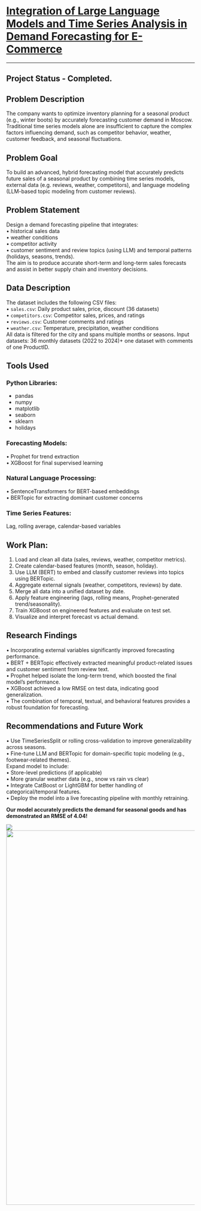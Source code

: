 # [Integration of Large Language Models and Time Series Analysis in Demand Forecasting for E-Commerce](https://github.com/ZhannaUp/ML-AI_projects/blob/main/LLM%26%20Time%20Series%20in%20Demand%20Forecasting/LLM_%26_Time_Series_for_forecasting_.ipynb)
________
## Project Status - Completed.

## Problem Description


The company wants to optimize inventory planning for a seasonal product (e.g., winter boots) by accurately forecasting customer demand in Moscow. Traditional time series models alone are insufficient to capture the complex factors influencing demand, such as competitor behavior, weather, customer feedback, and seasonal fluctuations.

## Problem Goal

To build an advanced, hybrid forecasting model that accurately predicts future sales of a seasonal product by combining time series models, external data (e.g. reviews, weather, competitors), and language modeling (LLM-based topic modeling from customer reviews).

## Problem Statement


Design a demand forecasting pipeline that integrates:\
	•	historical sales data\
	•	weather conditions\
	•	competitor activity\
	•	customer sentiment and review topics (using LLM) and temporal patterns (holidays, seasons, trends).\
The aim is to produce accurate short-term and long-term sales forecasts and assist in better supply chain and inventory decisions.

## Data Description

The dataset includes the following CSV files:\
	•	`sales.csv`: Daily product sales, price, discount (36 datasets)\
	•	`competitors.csv`: Competitor sales, prices, and ratings\
	•	`reviews.csv`: Customer comments and ratings\
	•	`weather.csv`: Temperature, precipitation, weather conditions\
	All data is filtered for the city and spans multiple months or seasons.
    Input datasets: 36 monthly datasets (2022 to 2024)+ one dataset with comments of one ProductID.

## Tools Used
### Python Libraries:
- pandas
- numpy
- matplotlib 
- seaborn
- sklearn
- holidays

### Forecasting Models:
• Prophet for trend extraction\
• XGBoost for final supervised learning
### Natural Language Processing:
•	SentenceTransformers for BERT-based embeddings\
•	BERTopic for extracting dominant customer concerns
### Time Series Features: 
Lag, rolling average, calendar-based variables

## Work Plan:
1.	Load and clean all data (sales, reviews, weather, competitor metrics).
2.	Create calendar-based features (month, season, holiday).
3.	Use LLM (BERT) to embed and classify customer reviews into topics using BERTopic.
4.	Aggregate external signals (weather, competitors, reviews) by date.
5.	Merge all data into a unified dataset by date.
6.	Apply feature engineering (lags, rolling means, Prophet-generated trend/seasonality).
7.	Train XGBoost on engineered features and evaluate on test set.
8.	Visualize and interpret forecast vs actual demand.

## Research Findings
•	Incorporating external variables significantly improved forecasting performance.\
•	BERT + BERTopic effectively extracted meaningful product-related issues and customer sentiment from review text.\
•	Prophet helped isolate the long-term trend, which boosted the final model’s performance.\
•	XGBoost achieved a low RMSE on test data, indicating good generalization.\
•	The combination of temporal, textual, and behavioral features provides a robust foundation for forecasting.

## Recommendations and Future Work
  •	Use TimeSeriesSplit or rolling cross-validation to improve generalizability across seasons.\
	•	Fine-tune LLM and BERTopic for domain-specific topic modeling (e.g., footwear-related themes).\
	  Expand model to include:\
	•	Store-level predictions (if applicable)\
	•	More granular weather data (e.g., snow vs rain vs clear)\
	•	Integrate CatBoost or LightGBM for better handling of categorical/temporal features.\
	•	Deploy the model into a live forecasting pipeline with monthly retraining.

**Our model accurately predicts the demand for seasonal goods and has demonstrated an RMSE of 4.04!**
<p class="aligncenter">
  <img src="https://ibb.co/vCVMFc2N"><img src="https://i.ibb.co/DPzjJ13B/result.png" width="1000">
</p>
